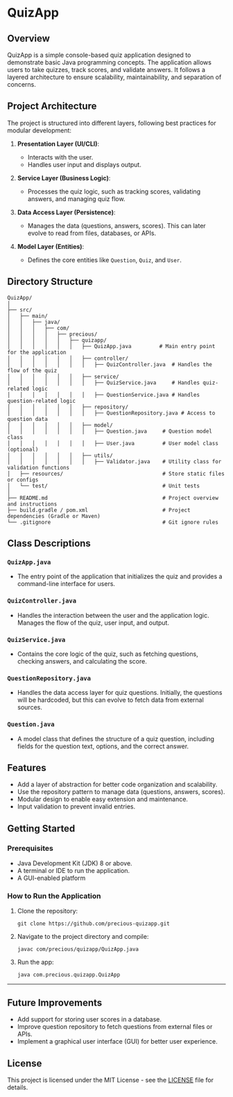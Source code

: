 # QuizApp

## Overview
QuizApp is a simple console-based quiz application designed to demonstrate basic Java programming concepts. The application allows users to take quizzes, track scores, and validate answers. It follows a layered architecture to ensure scalability, maintainability, and separation of concerns.

## Project Architecture

The project is structured into different layers, following best practices for modular development:

1. **Presentation Layer (UI/CLI)**:
   - Interacts with the user.
   - Handles user input and displays output.
   
2. **Service Layer (Business Logic)**:
   - Processes the quiz logic, such as tracking scores, validating answers, and managing quiz flow.
   
3. **Data Access Layer (Persistence)**:
   - Manages the data (questions, answers, scores). This can later evolve to read from files, databases, or APIs.

4. **Model Layer (Entities)**:
   - Defines the core entities like `Question`, `Quiz`, and `User`.

## Directory Structure

```
QuizApp/
│
├── src/
│   ├── main/
│   │   ├── java/
│   │   │   ├── com/
│   │   │   │   ├── precious/
│   │   │   │   │   ├── quizapp/
│   │   │   │   │   │   ├── QuizApp.java         # Main entry point for the application
│   │   │   │   │   │   ├── controller/
│   │   │   │   │   │   │   ├── QuizController.java  # Handles the flow of the quiz
│   │   │   │   │   │   ├── service/
│   │   │   │   │   │   │   ├── QuizService.java     # Handles quiz-related logic
│   │   │   │   │   │   │   ├── QuestionService.java # Handles question-related logic
│   │   │   │   │   │   ├── repository/
│   │   │   │   │   │   │   ├── QuestionRepository.java # Access to question data
│   │   │   │   │   │   ├── model/
│   │   │   │   │   │   │   ├── Question.java     # Question model class
│   │   │   │   │   │   │   ├── User.java         # User model class (optional)
│   │   │   │   │   │   ├── utils/
│   │   │   │   │   │   │   ├── Validator.java    # Utility class for validation functions
│   ├── resources/                                # Store static files or configs
│   └── test/                                     # Unit tests
│
├── README.md                                     # Project overview and instructions
├── build.gradle / pom.xml                        # Project dependencies (Gradle or Maven)
└── .gitignore                                    # Git ignore rules
```

## Class Descriptions

### `QuizApp.java`
- The entry point of the application that initializes the quiz and provides a command-line interface for users.

### `QuizController.java`
- Handles the interaction between the user and the application logic. Manages the flow of the quiz, user input, and output.

### `QuizService.java`
- Contains the core logic of the quiz, such as fetching questions, checking answers, and calculating the score.

### `QuestionRepository.java`
- Handles the data access layer for quiz questions. Initially, the questions will be hardcoded, but this can evolve to fetch data from external sources.

### `Question.java`
- A model class that defines the structure of a quiz question, including fields for the question text, options, and the correct answer.

## Features

- Add a layer of abstraction for better code organization and scalability.
- Use the repository pattern to manage data (questions, answers, scores).
- Modular design to enable easy extension and maintenance.
- Input validation to prevent invalid entries.

## Getting Started

### Prerequisites

- Java Development Kit (JDK) 8 or above.
- A terminal or IDE to run the application.
- A GUI-enabled platform

### How to Run the Application

1. Clone the repository:
   ```
   git clone https://github.com/precious-quizapp.git
   ```
2. Navigate to the project directory and compile:
   ```
   javac com/precious/quizapp/QuizApp.java
   ```
3. Run the app:
   ```
   java com.precious.quizapp.QuizApp
   ```

---

## Future Improvements

- Add support for storing user scores in a database.
- Improve question repository to fetch questions from external files or APIs.
- Implement a graphical user interface (GUI) for better user experience.

## License

This project is licensed under the MIT License - see the [LICENSE](LICENSE) file for details.
